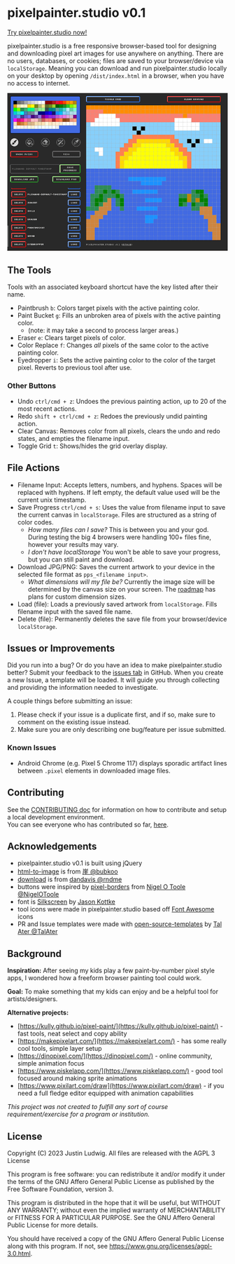 # pixelpainter.studio v0.1

[Try pixelpainter.studio now!](https://pixelpainter.studio)

pixelpainter.studio is a free responsive browser-based tool for designing and downloading pixel art images for use anywhere on anything. There are no users, databases, or cookies; files are saved to your browser/device via `localStorage`. Meaning you can download and run pixelpainter.studio locally on your desktop by opening `/dist/index.html` in a browser, when you have no access to internet.

![pixelpainter.studio website screenshot](/sample/screenshot.png?raw=true "pixelpainter.studio website screenshot")

## The Tools

Tools with an associated keyboard shortcut have the key listed after their name.
- Paintbrush `b`: Colors target pixels with the active painting color.
- Paint Bucket `g`: Fills an unbroken area of pixels with the active painting color.
	- (note: it may take a second to process larger areas.)
- Eraser `e`: Clears target pixels of color.
- Color Replace `f`: Changes *all* pixels of the same color to the active painting color.
- Eyedropper `i`: Sets the active painting color to the color of the target pixel. Reverts to previous tool after use.

### Other Buttons

- Undo `ctrl/cmd + z`: Undoes the previous painting action, up to 20 of the most recent actions.
- Redo `shift + ctrl/cmd + z`: Redoes the previously undid painting action.
- Clear Canvas: Removes color from all pixels, clears the undo and redo states, and empties the filename input.
- Toggle Grid `t`: Shows/hides the grid overlay display.


## File Actions

- Filename Input: Accepts letters, numbers, and hyphens. Spaces will be replaced with hyphens. If left empty, the default value used will be the current unix timestamp.
- Save Progress `ctrl/cmd + s`: Uses the value from filename input to save the current canvas in `localStorage`. Files are structured as a string of color codes.
	- *How many files can I save?* This is between you and your god. During testing the big 4 browsers were handling 100+ files fine, however your results may vary.
	- *I don't have localStorage* You won't be able to save your progress, but you can still paint and download.
- Download JPG/PNG: Saves the current artwork to your device in the selected file format as `pps_<filename input>`.
	- *What dimensions will my file be?* Currently the image size will be determined by the canvas size on your screen. The [roadmap](ROADMAP.md) has plans for custom dimension sizes.
- Load (file): Loads a previously saved artwork from `localStorage`. Fills filename input with the saved file name.
- Delete (file): Permanently deletes the save file from your browser/device `localStorage`.


## Issues or Improvements

Did you run into a bug? Or do you have an idea to make pixelpainter.studio better? Submit your feedback to the [issues tab](https://github.com/jluxeg/pixelpainter.studio/issues) in GitHub. When you create a new Issue, a template will be loaded. It will guide you through collecting and providing the information needed to investigate.

A couple things before submitting an issue:
1. Please check if your issue is a duplicate first, and if so, make sure to comment on the existing issue instead.
2. Make sure you are only describing one bug/feature per issue submitted.

### Known Issues

- Android Chrome (e.g. Pixel 5 Chrome 117) displays sporadic artifact lines between `.pixel` elements in downloaded image files.


## Contributing

See the [CONTRIBUTING doc](CONTRIBUTING.md) for information on how to contribute and setup a local development environment.\
You can see everyone who has contributed so far, [here](CONTRIBUTORS.md).


## Acknowledgements

- pixelpainter.studio v0.1 is built using jQuery
- [html-to-image](https://github.com/bubkoo/html-to-image) is from [崖 @bubkoo](https://github.com/bubkoo)
- [download](https://github.com/rndme/download) is from [dandavis @rndme](https://github.com/rndme)
- buttons were inspired by [pixel-borders](https://github.com/NigelOToole/pixel-borders) from [Nigel O Toole @NigelOToole](https://github.com/NigelOToole)
- font is [Silkscreen](https://fonts.google.com/specimen/Silkscreen) by [Jason Kottke](https://github.com/jkottke)
- tool icons were made in pixelpainter.studio based off [Font Awesome](https://fontawesome.com/) icons
- PR and Issue templates were made with [open-source-templates](https://github.com/TalAter/open-source-templates) by [Tal Ater @TalAter](https://github.com/TalAter)


## Background

**Inspiration:** After seeing my kids play a few paint-by-number pixel style apps, I wondered how a freeform browser painting tool could work.

**Goal:** To make something that my kids can enjoy and be a helpful tool for artists/designers.

**Alternative projects:**
- [https://kully.github.io/pixel-paint/](https://kully.github.io/pixel-paint/) - fast tools, neat select and copy ability
- [https://makepixelart.com/](https://makepixelart.com/) - has some really cool tools, simple layer setup
- [https://dinopixel.com/](https://dinopixel.com/) - online community, simple animation focus
- [https://www.piskelapp.com/](https://www.piskelapp.com/) - good tool focused around making sprite animations
- [https://www.pixilart.com/draw](https://www.pixilart.com/draw) - if you need a full fledge editor equipped with animation capabilities

*This project was not created to fulfill any sort of course requirement/exercise for a program or institution.*


## License

Copyright (C) 2023 Justin Ludwig. All files are released with the AGPL 3 License

This program is free software: you can redistribute it and/or modify it under the terms of the GNU Affero General Public License as published by the Free Software Foundation, version 3.

This program is distributed in the hope that it will be useful, but WITHOUT ANY WARRANTY; without even the implied warranty of MERCHANTABILITY or FITNESS FOR A PARTICULAR PURPOSE. See the GNU Affero General Public License for more details.

You should have received a copy of the GNU Affero General Public License along with this program. If not, see <https://www.gnu.org/licenses/agpl-3.0.html>.
